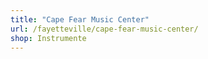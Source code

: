 ```yaml
---
title: "Cape Fear Music Center"
url: /fayetteville/cape-fear-music-center/
shop: Instrumente
---
```

